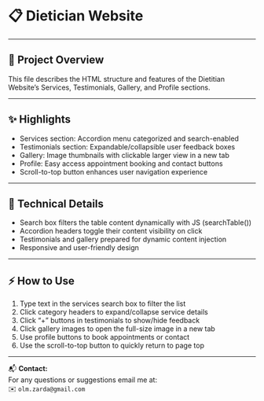 # 📋 Dietician Website

---

## 🚀 Project Overview
This file describes the HTML structure and features of the Dietitian Website’s Services, Testimonials, Gallery, and Profile sections.

---

## ✨ Highlights
- Services section: Accordion menu categorized and search-enabled  
- Testimonials section: Expandable/collapsible user feedback boxes  
- Gallery: Image thumbnails with clickable larger view in a new tab  
- Profile: Easy access appointment booking and contact buttons  
- Scroll-to-top button enhances user navigation experience  

---

## 🔧 Technical Details
- Search box filters the table content dynamically with JS (searchTable())  
- Accordion headers toggle their content visibility on click  
- Testimonials and gallery prepared for dynamic content injection  
- Responsive and user-friendly design  

---

## ⚡ How to Use
1. Type text in the services search box to filter the list  
2. Click category headers to expand/collapse service details  
3. Click “+” buttons in testimonials to show/hide feedback  
4. Click gallery images to open the full-size image in a new tab  
5. Use profile buttons to book appointments or contact  
6. Use the scroll-to-top button to quickly return to page top  

---

📬 **Contact:**  
For any questions or suggestions email me at:  
✉️ `olm.zarda@gmail.com` 
